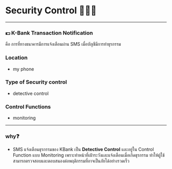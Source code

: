  # Security Control 👨🏻‍✈️

---

### 💵 K-Bank Transaction Notification  
  คือ การที่ทางธนาคารมีการแจ้งเตือนผ่าน SMS เมื่อบัญชีมีการทำธุรกรรม

### Location
* my phone

### Type of Security control
* detective control 

### Control Functions
* monitoring

---

### why❓
* SMS แจ้งเตือนธุรกรรมของ KBank เป็น **Detective Control** และอยู่ใน Control Function แบบ Monitoring เพราะทำหน้าที่เฝ้าระวังและแจ้งเตือนเมื่อเกิดธุรกรรม ทำให้ผู้ใช้สามารถตรวจสอบและตอบสนองต่อพฤติกรรมที่อาจเป็นภัยได้อย่างรวดเร็ว
